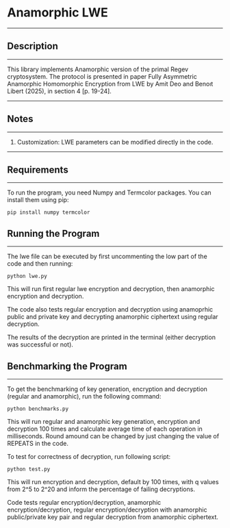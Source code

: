 # Anamorphic LWE 

---

## Description 

---
This library implements Anamorphic version of the primal Regev cryptosystem. The protocol is presented in paper Fully 
Asymmetric Anamorphic Homomorphic Encryption from LWE by Amit Deo and  Benoıt Libert (2025), in section 4 [p. 19-24]. 

---

## Notes

---
1. Customization: LWE parameters can be modified directly in the code.
--- 
## Requirements

---
To run the program, you need Numpy and Termcolor packages. You can install them using pip:

    pip install numpy termcolor

## Running the Program

---
The lwe file can be executed by first uncommenting the low part of the code and then running:

    python lwe.py

This will run first regular lwe encryption and decryption, then anamorphic encryption and decryption. 

The code also
tests regular encryption and decryption using anamoprhic public and private key and decrypting anamorphic ciphertext
using regular decryption.

The results of the decryption are printed in the terminal (either decryption was successful or not).

## Benchmarking the Program

--- 
To get the benchmarking of key generation, encryption and decryption (regular and anamorphic),
run the following command:

    python benchmarks.py

This will run regular and anamorphic key generation, encryption and decryption 100 times and calculate
average time of each operation in milliseconds. Round amound can be changed by just changing the value
of REPEATS in the code. 

To test for correctness of decryption, run following script:
    
    python test.py

This will run encryption and decryption, default by 100 times, with q values from 2^5 to 2^20 and 
inform the percentage of failing decryptions. 

Code tests regular encryption/decryption, anamorphic encryption/decryption, 
regular encryption/decryption with anamorphic public/private key pair and regular decryption from anamorphic ciphertext. 

